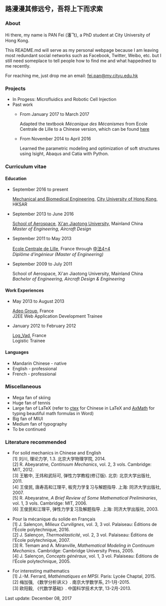 ## 路漫漫其修远兮，吾将上下而求索

### About

Hi there, my name is PAN Fei (潘飞), a PhD student at City University of Hong Kong.

This README.md will serve as my personal webpage because I am leaving most redundant social networks such as Facebook, Twitter, Weibo, etc. but I still need someplace to tell people how to find me and what happedned to me recently.

For reaching me, just drop me an email: fei.pan@my.cityu.edu.hk

### Projects

+ In Progess: Microfluidics and Robotic Cell Injection
+ Past work
    + From January 2017 to March 2017

      Adapted the textbook *Mécanique des Mécanismes* from Ecole Centrale de Lille to a Chinese version, which can be found [here](https://github.com/fei-pan/MDM_Chinese)

    + From November 2014 to April 2016

      Learned the parametric modeling and optimization of soft structures using Isight, Abaqus and Catia with Python.

### Curriculum vitae

#### Education

- September 2016 to present

  [Mechanical and Biomedical Engineering](http://www.cityu.edu.hk/mbe/), [City University of Hong Kong](http://www.cityu.edu.hk/), HKSAR

- September 2013 to June 2016

  [School of Aerospace](http://sae.xjtu.edu.cn/), [Xi'an Jiaotong University](http://www.xjtu.edu.cn/index.htm), Mainland China <br/> *Master of Engineering, Aircraft Design*

- September 2011 to May 2013

  [Ecole Centrale de Lille](http://www.ec-lille.fr/fr/index.html), France through [中法4+4](http://www.education-ambchine.org/publish/portal116/tab5722/info104119.htm)
<br/> *Diplôme d'ingénieur (Master of Engineering)*
  
- September 2009 to July 2011

  School of Aerospace, Xi'an Jiaotong University, Mainland China <br/> *Bachelor of Engineering, Aircraft Design & Engineering*

#### Work Experiences

- May 2013 to August 2013

  [Adeo Group](http://www.adeo.com/en/index), France <br/> J2EE Web Application Development Trainee

- January 2012 to February 2012

  [Log_Vad](http://www.logvad.com/), France <br/> Logistic Trainee

#### Languages

- Mandarin Chinese - native
- English - professional
- French - professional


### Miscellaneous
- Mega fan of skiing
- Huge fan of tennis
- Large fan of LaTeX (refer to [ctex](https://ctan.org/pkg/ctex) for Chinese in LaTeX and [AxMath](http://amyxun.com/) for typing beautiful math formulas in Word)
- Big fan of MIUI
- Medium fan of typography
- To be continued

### Literature recommended
- For solid mechanics in Chinese and English 
<br/> [1]	刘川, 理论力学, 1.3. 北京大学物理学院, 2014.
<br/> [2]	R. Abeyaratne, *Continuum Mechanics*, vol. 2, 3 vols. Cambridge: MIT, 2012.
<br/> [3]	王敏中, 王炜和武际可, 弹性力学教程(修订版). 北京: 北京大学出版社, 2011.
<br/> [4]	王俊民, 唐寿高和江理平, 板壳力学复习与解题指导. 上海: 同济大学出版社, 2007.
<br/> [5]	R. Abeyaratne, *A Brief Review of Some Mathematical Preliminaries*, vol. 1, 3 vols. Cambridge: MIT, 2006.
<br/> [6]	王俊民和江理平, 弹性力学复习及解题指导. 上海: 同济大学出版社, 2003.

- Pour la mécanique du solide en Français <br/>
[1]	J. Salençon, *Milieux Curvilignes*, vol. 3, 3 vol. Palaiseau: Éditions de l’École polytechnique, 2016.
<br/> [2]	J. Salençon, *Thermoélasticité*, vol. 2, 3 vol. Palaiseau: Éditions de l’École polytechnique, 2007.
<br/> [3]	R. Temam and A. Miranville, *Mathematical Modeling in Continuum Mechanics*. Cambridge: Cambridge University Press, 2005.
<br/> [4]	J. Salençon, *Concepts généraux*, vol. 1, 3 vol. Palaiseau: Éditions de l’École polytechnique, 2005.

- For interesting mathematics <br/>
[1]	J.-M. Ferrard, *Mathématiques en MPSI*. Paris: Lycée Chaptal, 2015.
<br/> [2]	梅加强, 《数学分析讲义》. 南京大学数学系, 21-1月-2015.
<br/> [3]	欧阳毅, 《代数学基础》. 中国科学技术大学, 13-2月-2013.

Last update: December 08, 2017
